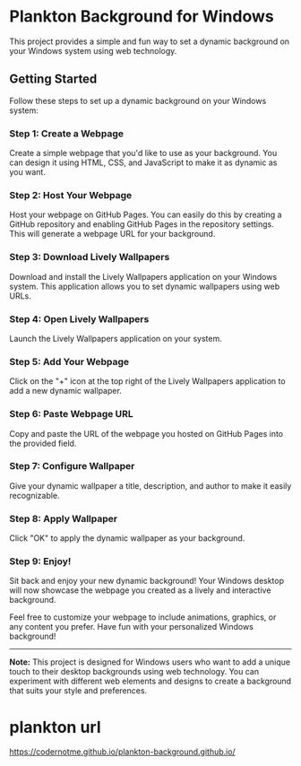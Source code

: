 # Plankton Background for Windows

This project provides a simple and fun way to set a dynamic background on your Windows system using web technology.

## Getting Started

Follow these steps to set up a dynamic background on your Windows system:

### Step 1: Create a Webpage

Create a simple webpage that you'd like to use as your background. You can design it using HTML, CSS, and JavaScript to make it as dynamic as you want.

### Step 2: Host Your Webpage

Host your webpage on GitHub Pages. You can easily do this by creating a GitHub repository and enabling GitHub Pages in the repository settings. This will generate a webpage URL for your background.

### Step 3: Download Lively Wallpapers

Download and install the Lively Wallpapers application on your Windows system. This application allows you to set dynamic wallpapers using web URLs.

### Step 4: Open Lively Wallpapers

Launch the Lively Wallpapers application on your system.

### Step 5: Add Your Webpage

Click on the "+" icon at the top right of the Lively Wallpapers application to add a new dynamic wallpaper.

### Step 6: Paste Webpage URL

Copy and paste the URL of the webpage you hosted on GitHub Pages into the provided field.

### Step 7: Configure Wallpaper

Give your dynamic wallpaper a title, description, and author to make it easily recognizable.

### Step 8: Apply Wallpaper

Click "OK" to apply the dynamic wallpaper as your background.

### Step 9: Enjoy!

Sit back and enjoy your new dynamic background! Your Windows desktop will now showcase the webpage you created as a lively and interactive background.

Feel free to customize your webpage to include animations, graphics, or any content you prefer. Have fun with your personalized Windows background!

---

**Note:** This project is designed for Windows users who want to add a unique touch to their desktop backgrounds using web technology. You can experiment with different web elements and designs to create a background that suits your style and preferences.
# plankton url
https://codernotme.github.io/plankton-background.github.io/